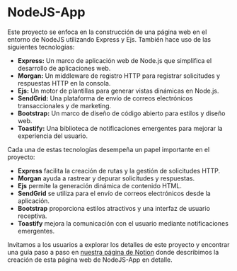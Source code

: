 # NodeJS-App

Este proyecto se enfoca en la construcción de una página web en el entorno de NodeJS utilizando Express y Ejs. También hace uso de las siguientes tecnologías:

- **Express:** Un marco de aplicación web de Node.js que simplifica el desarrollo de aplicaciones web.
- **Morgan:** Un middleware de registro HTTP para registrar solicitudes y respuestas HTTP en la consola.
- **Ejs:** Un motor de plantillas para generar vistas dinámicas en Node.js.
- **SendGrid:** Una plataforma de envío de correos electrónicos transaccionales y de marketing.
- **Bootstrap:** Un marco de diseño de código abierto para estilos y diseño web.
- **Toastify:** Una biblioteca de notificaciones emergentes para mejorar la experiencia del usuario.

Cada una de estas tecnologías desempeña un papel importante en el proyecto:

- **Express** facilita la creación de rutas y la gestión de solicitudes HTTP.
- **Morgan** ayuda a rastrear y depurar solicitudes y respuestas.
- **Ejs** permite la generación dinámica de contenido HTML.
- **SendGrid** se utiliza para el envío de correos electrónicos desde la aplicación.
- **Bootstrap** proporciona estilos atractivos y una interfaz de usuario receptiva.
- **Toastify** mejora la comunicación con el usuario mediante notificaciones emergentes.

Invitamos a los usuarios a explorar los detalles de este proyecto y encontrar una guía paso a paso en [nuestra página de Notion](https://www.notion.so/NodeJS-Proyecto-B-sico-441d7774822848e9bfe618086ec31843?pvs=4) donde describimos la creación de esta página web de NodeJS-App en detalle.

